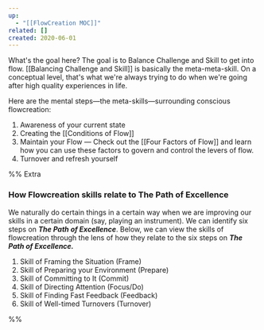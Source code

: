 ```yaml
---
up:
  - "[[FlowCreation MOC]]"
related: []
created: 2020-06-01
---
```


What's the goal here? The goal is to Balance Challenge and Skill to get into flow. [[Balancing Challenge and Skill]] is basically the meta-meta-skill. On a conceptual level, that's what we're always trying to do when we're going after high quality experiences in life.

Here are the mental steps—the meta-skills—surrounding conscious flowcreation:

1. Awareness of your current state
2. Creating the [[Conditions of Flow]]
3. Maintain your Flow — Check out the [[Four Factors of Flow]] and learn how you can use these factors to govern and control the levers of flow.
4. Turnover and refresh yourself

%%
Extra

### How Flowcreation skills relate to The Path of Excellence
We naturally do certain things in a certain way when we are improving our skills in a certain domain (say, playing an instrument). We can identify six steps on ***The Path of Excellence***. Below, we can view the skills of flowcreation through the lens of how they relate to the six steps on ***The Path of Excellence.***

1. Skill of Framing the Situation (Frame)
2. Skill of Preparing your Environment (Prepare)
3. Skill of Committing to It (Commit)
4. Skill of Directing Attention (Focus/Do)
5. Skill of Finding Fast Feedback (Feedback)
6. Skill of Well-timed Turnovers (Turnover)

%%